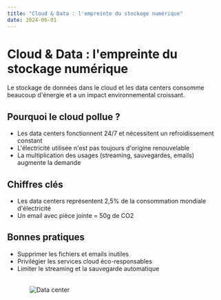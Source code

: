 ```yaml
---
title: "Cloud & Data : l'empreinte du stockage numérique"
date: 2024-06-01
---
```


# Cloud & Data : l'empreinte du stockage numérique

Le stockage de données dans le cloud et les data centers consomme beaucoup d'énergie et a un impact environnemental croissant.

## Pourquoi le cloud pollue ?
- Les data centers fonctionnent 24/7 et nécessitent un refroidissement constant
- L'électricité utilisée n'est pas toujours d'origine renouvelable
- La multiplication des usages (streaming, sauvegardes, emails) augmente la demande

## Chiffres clés
- Les data centers représentent 2,5% de la consommation mondiale d'électricité
- Un email avec pièce jointe = 50g de CO2

## Bonnes pratiques
- Supprimer les fichiers et emails inutiles
- Privilégier les services cloud éco-responsables
- Limiter le streaming et la sauvegarde automatique

<div class="cloud-visuel">
  <img src="/images/datacenter.png" alt="Data center" style="max-width:400px; margin:2rem auto; display:block;"/>
</div> 